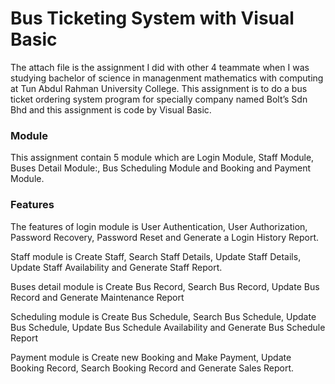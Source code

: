 # Bus Ticketing System with Visual Basic
The attach file is the assignment I did with other 4 teammate when I was studying bachelor of science in managenment mathematics with computing at Tun Abdul Rahman University College. This assignment is to do a bus ticket ordering system program for specially company named Bolt’s Sdn Bhd and this assignment is code by Visual Basic.

### Module
This assignment contain 5 module which are Login Module, Staff Module, Buses Detail Module:, Bus Scheduling Module and Booking and Payment Module.

### Features
The features of login module is User Authentication, User Authorization, Password Recovery, Password Reset and Generate a Login History Report.

Staff module is Create Staff, Search Staff Details, Update Staff Details, Update Staff Availability and Generate Staff Report.

Buses detail module is Create Bus Record, Search Bus Record, Update Bus Record and Generate Maintenance Report

Scheduling module is Create Bus Schedule, Search Bus Schedule, Update Bus Schedule, Update Bus Schedule Availability and Generate Bus Schedule Report

Payment module is Create new Booking and Make Payment, Update Booking Record, Search Booking Record and Generate Sales Report.
